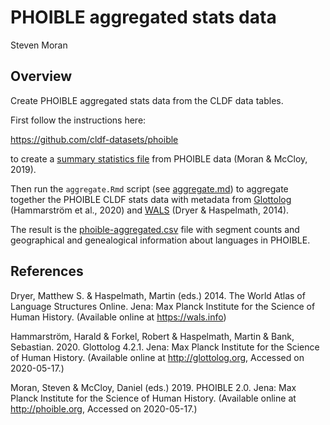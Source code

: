 # PHOIBLE aggregated stats data

Steven Moran


## Overview

Create PHOIBLE aggregated stats data from the CLDF data tables.

First follow the instructions here:

https://github.com/cldf-datasets/phoible

to create a [summary statistics file](phoible-stats.csv) from PHOIBLE data (Moran & McCloy, 2019).

Then run the `aggregate.Rmd` script (see [aggregate.md](aggregate.md)) to aggregate together the PHOIBLE CLDF stats data with metadata from [Glottolog](https://glottolog.org/) (Hammarström et al., 2020) and [WALS](https://github.com/cldf-datasets/wals) (Dryer & Haspelmath, 2014).

The result is the [phoible-aggregated.csv](phoible-aggregated.csv) file with segment counts and geographical and genealogical information about languages in PHOIBLE.


## References

Dryer, Matthew S. & Haspelmath, Martin (eds.) 2014. The World Atlas of Language Structures Online. Jena: Max Planck Institute for the Science of Human History. (Available online at https://wals.info)

Hammarström, Harald & Forkel, Robert & Haspelmath, Martin & Bank, Sebastian. 2020.
Glottolog 4.2.1. Jena: Max Planck Institute for the Science of Human History. (Available online at http://glottolog.org, Accessed on 2020-05-17.)

Moran, Steven & McCloy, Daniel (eds.) 2019. PHOIBLE 2.0. Jena: Max Planck Institute for the Science of Human History. (Available online at http://phoible.org, Accessed on 2020-05-17.)

